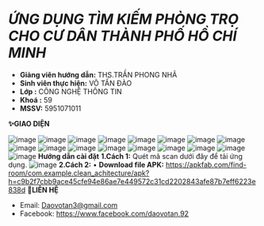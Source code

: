 # _ỨNG DỤNG TÌM KIẾM PHÒNG TRỌ CHO CƯ DÂN THÀNH PHỐ HỒ CHÍ MINH_

* **Giảng viên hướng dẫn:** THS.TRẦN PHONG NHÃ
* **Sinh viên thực hiện:**  VÕ TẤN ĐÀO
* **Lớp 	:** CÔNG NGHỆ THÔNG TIN
* **Khoá :** 59
* **MSSV:** 5951071011

**✨GIAO DIỆN**

![image](https://user-images.githubusercontent.com/67967917/173230801-e94bd2ce-ac83-4cc0-801d-763e1642a05e.png)
![image](https://user-images.githubusercontent.com/67967917/173230818-b5a4f22d-0206-4b04-af24-890bb285b6dd.png)
![image](https://user-images.githubusercontent.com/67967917/173230846-7731696a-8fdf-45c5-9885-bbf0cd6af47b.png)
![image](https://user-images.githubusercontent.com/67967917/173230848-ef45ba98-e8ed-466d-9ffb-81a0913987b6.png)
![image](https://user-images.githubusercontent.com/67967917/173230850-a0dba940-7cf3-4f84-ae6e-7d3b2aa91fe2.png)
![image](https://user-images.githubusercontent.com/67967917/173230856-bc10283c-4b97-43da-99d9-1efa4b74145b.png)
![image](https://user-images.githubusercontent.com/67967917/173230860-a2c80ebc-d007-41ca-8e9a-868501035cc1.png)
![image](https://user-images.githubusercontent.com/67967917/173230862-491b1643-7340-47a7-8a34-e5d0a317535c.png)
![image](https://user-images.githubusercontent.com/67967917/173230867-57ce1e77-cd7e-4fe3-8d91-2c5765e6dfd5.png)
![image](https://user-images.githubusercontent.com/67967917/173230871-74364422-8a0e-4ce3-ac0d-ee7872591064.png)
![image](https://user-images.githubusercontent.com/67967917/173230877-a2ff6969-f77d-4eb4-ab8a-5d2a787f44d7.png)
![image](https://user-images.githubusercontent.com/67967917/173230878-79ccc779-7856-4ce3-a75b-4316c6991b2f.png)
![image](https://user-images.githubusercontent.com/67967917/173230880-14ba11d1-e5bd-4206-90ea-89a840576d81.png)
![image](https://user-images.githubusercontent.com/67967917/173230886-842a8f6a-e65c-42af-939e-cdfdd8eb53d9.png)
![image](https://user-images.githubusercontent.com/67967917/173230892-abd88e32-2ba0-40d0-8404-0690ae6a26b6.png)
![image](https://user-images.githubusercontent.com/67967917/173230894-78978494-e81d-49b6-8b73-c1e02f3f3578.png)
![image](https://user-images.githubusercontent.com/67967917/173230896-044d39eb-f326-4e7b-aee6-bdf48853d6ba.png)
**Hướng dẫn cài đặt**
**1.Cách 1:** Quét mã scan dưới đây để tải ứng dụng.
![image](https://user-images.githubusercontent.com/67967917/175647931-4097a85b-7288-4578-9016-8ad21f70e8f7.png)
**2.Cách 2:** 
•	**Download file APK:** https://apkfab.com/find-room/com.example.clean_achitecture/apk?h=c9b2f7cbb9ace45cfe94e86ae7e449572c31cd2202843afe87b7eff6223e838d
**:iphone:LIÊN HỆ**
- Email: Daovotan3@gmail.com
- Facebook: https://www.facebook.com/daovotan.92
